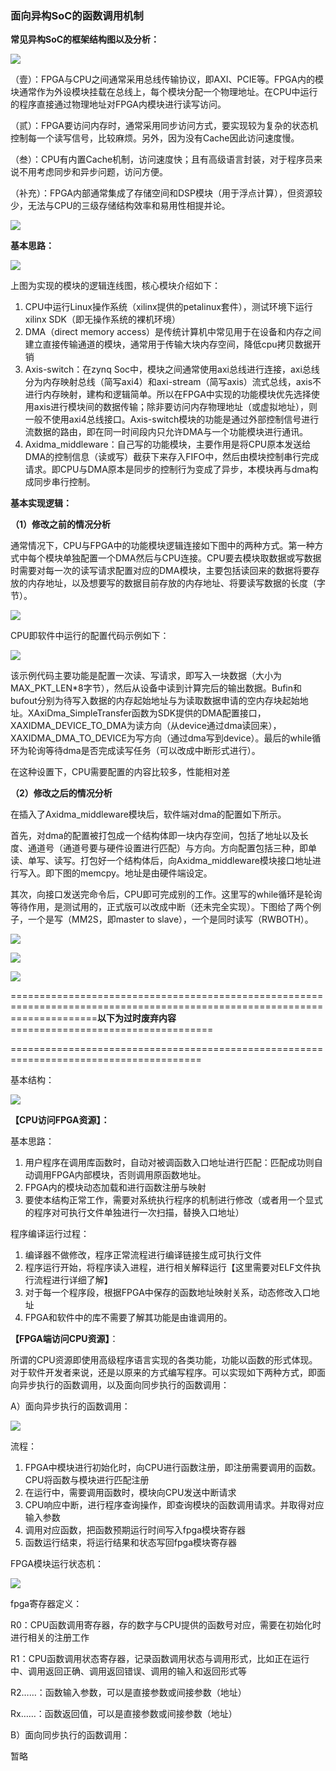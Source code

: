 ### 									面向异构SoC的函数调用机制

__常见异构SoC的框架结构图以及分析：__

![](C:\Users\tls\Desktop\imgs\SoC_structure.png)

（壹）：FPGA与CPU之间通常采用总线传输协议，即AXI、PCIE等。FPGA内的模块通常作为外设模块挂载在总线上，每个模块分配一个物理地址。在CPU中运行的程序直接通过物理地址对FPGA内模块进行读写访问。

（贰）：FPGA要访问内存时，通常采用同步访问方式，要实现较为复杂的状态机控制每一个读写信号，比较麻烦。另外，因为没有Cache因此访问速度慢。

（叁）：CPU有内置Cache机制，访问速度快；且有高级语言封装，对于程序员来说不用考虑同步和异步问题，访问方便。

（补充）：FPGA内部通常集成了存储空间和DSP模块（用于浮点计算），但资源较少，无法与CPU的三级存储结构效率和易用性相提并论。

![](C:\Users\tls\Desktop\imgs\FPGA.png)

__基本思路：__

![](C:\Users\tls\Desktop\imgs\diagram.png)

上图为实现的模块的逻辑连线图，核心模块介绍如下：

1. CPU中运行Linux操作系统（xilinx提供的petalinux套件），测试环境下运行xilinx SDK（即无操作系统的裸机环境）
2. DMA（direct memory access）是传统计算机中常见用于在设备和内存之间建立直接传输通道的模块，通常用于传输大块内存空间，降低cpu拷贝数据开销
3. Axis\-switch：在zynq Soc中，模块之间通常使用axi总线进行连接，axi总线分为内存映射总线（简写axi4）和axi\-stream（简写axis）流式总线，axis不进行内存映射，建构和逻辑简单。所以在FPGA中实现的功能模块优先选择使用axis进行模块间的数据传输；除非要访问内存物理地址（或虚拟地址），则一般不使用axi4总线接口。Axis\-switch模块的功能是通过外部控制信号进行流数据的路由，即在同一时间段内只允许DMA与一个功能模块进行通讯。
4. Axidma\_middleware：自己写的功能模块，主要作用是将CPU原本发送给DMA的控制信息（读或写）截获下来存入FIFO中，然后由模块控制串行完成请求。即CPU与DMA原本是同步的控制行为变成了异步，本模块再与dma构成同步串行控制。

__基本实现逻辑：__

__（1）修改之前的情况分析__

通常情况下，CPU与FPGA中的功能模块逻辑连接如下图中的两种方式。第一种方式中每个模块单独配置一个DMA然后与CPU连接。CPU要去模块取数据或写数据时需要对每一次的读写请求配置对应的DMA模块，主要包括读回来的数据将要存放的内存地址，以及想要写的数据目前存放的内存地址、将要读写数据的长度（字节）。

![](C:\Users\tls\Desktop\imgs\CPU_config.png)

CPU即软件中运行的配置代码示例如下：

![](C:\Users\tls\Desktop\imgs\code01.png)

该示例代码主要功能是配置一次读、写请求，即写入一块数据（大小为MAX\_PKT\_LEN\*8字节），然后从设备中读到计算完后的输出数据。Bufin和bufout分别为待写入数据的内存起始地址与为读取数据申请的空内存块起始地址。XAxiDma\_SimpleTransfer函数为SDK提供的DMA配置接口，XAXIDMA\_DEVICE\_TO\_DMA为读方向（从device通过dma读回来），XAXIDMA\_DMA\_TO\_DEVICE为写方向（通过dma写到device）。最后的while循环为轮询等待dma是否完成读写任务（可以改成中断形式进行）。

在这种设置下，CPU需要配置的内容比较多，性能相对差

__（2）修改之后的情况分析__

在插入了Axidma\_middleware模块后，软件端对dma的配置如下所示。

首先，对dma的配置被打包成一个结构体即一块内存空间，包括了地址以及长度、通道号（通道号要与硬件设置进行匹配）与方向。方向配置包括三种，即单读、单写、读写。打包好一个结构体后，向Axidma\_middleware模块接口地址进行写入。即下图的memcpy。地址是由硬件端设定。

其次，向接口发送完命令后，CPU即可完成别的工作。这里写的while循环是轮询等待作用，是测试用的，正式版可以改成中断（还未完全实现）。下图给了两个例子，一个是写（MM2S，即master to slave），一个是同时读写（RWBOTH）。

![](C:\Users\tls\Desktop\imgs\code02.png)



![](C:\Users\tls\Desktop\imgs\code03.png)

![](C:\Users\tls\Desktop\imgs\code04.png)







===========================================================================================================================__以下为过时废弃内容__===================================

=======================================================================================

基本结构：

![](C:\Users\tls\Desktop\imgs\CPU_access_FPGA.png)

__【CPU访问FPGA资源】：__

基本思路：

1. 用户程序在调用库函数时，自动对被调函数入口地址进行匹配：匹配成功则自动调用FPGA内部模块，否则调用原函数地址。
2. FPGA内的模块动态加载和进行函数注册与映射
3. 要使本结构正常工作，需要对系统执行程序的机制进行修改（或者用一个显式的程序对可执行文件单独进行一次扫描，替换入口地址）

程序编译运行过程：

1. 编译器不做修改，程序正常流程进行编译链接生成可执行文件
2. 程序运行开始，将程序读入进程，进行相关解释运行【这里需要对ELF文件执行流程进行详细了解】
3. 对于每一个程序段，根据FPGA中保存的函数地址映射关系，动态修改入口地址
4. FPGA和软件中的库不需要了解其功能是由谁调用的。

__【FPGA端访问CPU资源】__：

所谓的CPU资源即使用高级程序语言实现的各类功能，功能以函数的形式体现。对于软件开发者来说，还是以原来的方式编写程序。可以实现如下两种方式，即面向异步执行的函数调用，以及面向同步执行的函数调用：

A）面向异步执行的函数调用：

![](C:\Users\tls\Desktop\imgs\flow_picture01.png)

流程：

1. FPGA中模块进行初始化时，向CPU进行函数注册，即注册需要调用的函数。CPU将函数与模块进行匹配注册
2. 在运行中，需要调用函数时，模块向CPU发送中断请求
3. CPU响应中断，进行程序查询操作，即查询模块的函数调用请求。并取得对应输入参数
4. 调用对应函数，把函数预期运行时间写入fpga模块寄存器
5. 函数运行结束，将运行结果和状态写回fpga模块寄存器

FPGA模块运行状态机：

![](C:\Users\tls\Desktop\imgs\FPGA_state_machine.png)

fpga寄存器定义：

R0：CPU函数调用寄存器，存的数字与CPU提供的函数号对应，需要在初始化时进行相关的注册工作

R1：CPU函数调用状态寄存器，记录函数调用状态与调用形式，比如正在运行中、调用返回正确、调用返回错误、调用的输入和返回形式等

R2……：函数输入参数，可以是直接参数或间接参数（地址）

Rx……：函数返回值，可以是直接参数或间接参数（地址）

B）面向同步执行的函数调用：

暂略

